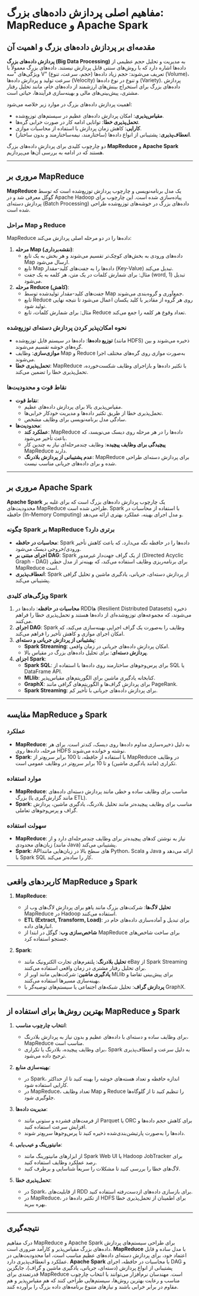 # مفاهیم اصلی پردازش داده‌های بزرگ: MapReduce و Apache Spark

## مقدمه‌ای بر پردازش داده‌های بزرگ و اهمیت آن

**پردازش داده‌های بزرگ (Big Data Processing)** به مدیریت و تحلیل حجم عظیمی از داده‌ها اشاره دارد که با روش‌های سنتی قابل پردازش نیستند. داده‌های بزرگ معمولاً با ویژگی‌های "سه V" (حجم، سرعت، تنوع) تعریف می‌شوند: حجم زیاد داده‌ها (Volume)، سرعت تولید و پردازش داده‌ها (Velocity) و تنوع در نوع داده‌ها (Variety). پردازش داده‌های بزرگ برای استخراج بینش‌های ارزشمند از داده‌های خام، مانند تحلیل رفتار مشتری، پیش‌بینی‌های مالی و بهینه‌سازی فرآیندها، حیاتی است.

اهمیت پردازش داده‌های بزرگ در موارد زیر خلاصه می‌شود:
- **مقیاس‌پذیری**: امکان پردازش داده‌های عظیم در سیستم‌های توزیع‌شده.
- **تحمل‌پذیری خطا**: توانایی ادامه کار در صورت خرابی گره‌ها.
- **کارایی**: کاهش زمان پردازش با استفاده از محاسبات موازی.
- **انعطاف‌پذیری**: پشتیبانی از انواع داده‌ها (ساختارمند، نیمه‌ساختارمند و بدون ساختار).

دو چارچوب کلیدی برای پردازش داده‌های بزرگ **MapReduce** و **Apache Spark** هستند که در ادامه به بررسی آن‌ها می‌پردازیم.

---

## مروری بر MapReduce

**MapReduce** یک مدل برنامه‌نویسی و چارچوب پردازش توزیع‌شده است که توسط گوگل معرفی شد و در Apache Hadoop پیاده‌سازی شده است. این چارچوب برای پردازش دسته‌ای (Batch Processing) داده‌های بزرگ در خوشه‌های توزیع‌شده طراحی شده است.

### مراحل Map و Reduce
MapReduce داده‌ها را در دو مرحله اصلی پردازش می‌کند:
1. **مرحله Map (نقشه‌برداری)**:
   - داده‌های ورودی به بخش‌های کوچک‌تر تقسیم می‌شوند و هر بخش به یک تابع Map ارسال می‌شود.
   - تابع Map داده‌ها را به جفت‌های کلید-مقدار (Key-Value) تبدیل می‌کند.
   - مثال: برای شمارش کلمات در یک متن، هر کلمه به یک جفت (word, 1) تبدیل می‌شود.
2. **مرحله Reduce (کاهش)**:
   - جفت‌های کلید-مقدار تولیدشده توسط Map جمع‌آوری و گروه‌بندی می‌شوند.
   - تابع Reduce روی هر گروه از مقادیر با کلید یکسان اعمال می‌شود تا نتیجه نهایی تولید شود.
   - مثال: برای شمارش کلمات، تابع Reduce تعداد وقوع هر کلمه را جمع می‌کند.

### نحوه امکان‌پذیر کردن پردازش دسته‌ای توزیع‌شده
- **توزیع داده‌ها**: داده‌ها در سیستم فایل توزیع‌شده (مانند HDFS) ذخیره می‌شوند و بین گره‌های خوشه تقسیم می‌شوند.
- **موازی‌سازی**: وظایف Map و Reduce به‌صورت موازی روی گره‌های مختلف اجرا می‌شوند.
- **تحمل‌پذیری خطا**: MapReduce با تکثیر داده‌ها و بازاجرای وظایف شکست‌خورده، تحمل‌پذیری خطا را تضمین می‌کند.

### نقاط قوت و محدودیت‌ها
- **نقاط قوت**:
  - مقیاس‌پذیری بالا برای پردازش داده‌های عظیم.
  - تحمل‌پذیری خطا از طریق تکثیر داده‌ها و مدیریت خودکار خرابی‌ها.
  - سادگی مدل برنامه‌نویسی برای وظایف مشخص.
- **محدودیت‌ها**:
  - **عملکرد کند**: MapReduce داده‌ها را در هر مرحله روی دیسک می‌نویسد، که باعث تأخیر می‌شود.
  - **پیچیدگی برای وظایف پیچیده**: وظایف چندمرحله‌ای نیاز به چندین کار MapReduce دارند.
  - **عدم پشتیبانی از پردازش بلادرنگ**: MapReduce برای پردازش دسته‌ای طراحی شده و برای داده‌های جریانی مناسب نیست.

---

## مروری بر Apache Spark

**Apache Spark** یک چارچوب پردازش داده‌های بزرگ است که برای غلبه بر محدودیت‌های MapReduce طراحی شده است. Spark با استفاده از محاسبات در حافظه (In-Memory Computing) و مدل اجرای بهینه، عملکرد بهتری ارائه می‌دهد.

### چگونه Spark بر MapReduce برتری دارد؟
- **محاسبات در حافظه**: Spark داده‌ها را در حافظه نگه می‌دارد، که باعث کاهش تأخیر ورودی/خروجی دیسک می‌شود.
- **اجرای مبتنی بر DAG**: Spark از یک گراف جهت‌دار غیرمدور (Directed Acyclic Graph - DAG) برای برنامه‌ریزی وظایف استفاده می‌کند، که بهینه‌تر از مدل خطی MapReduce است.
- **انعطاف‌پذیری**: Spark از پردازش دسته‌ای، جریانی، یادگیری ماشین و تحلیل گرافی پشتیبانی می‌کند.

### ویژگی‌های کلیدی Spark
1. **محاسبات در حافظه**: داده‌ها در RDD‌ها (Resilient Distributed Datasets) ذخیره می‌شوند، که مجموعه‌های توزیع‌شده‌ای از داده‌ها هستند و تحمل‌پذیری خطا را فراهم می‌کنند.
2. **اجرای DAG**: Spark وظایف را به‌صورت یک گراف اجرایی بهینه‌سازی می‌کند، که امکان اجرای موازی و کاهش تأخیر را فراهم می‌کند.
3. **پشتیبانی از پردازش جریانی و دسته‌ای**:
   - **Spark Streaming**: امکان پردازش داده‌های جریانی در زمان واقعی.
   - **پردازش دسته‌ای**: برای تحلیل داده‌های بزرگ در مقیاس بالا.
4. **اجزای Spark**:
   - **Spark SQL**: برای پرس‌وجوهای ساختارمند روی داده‌ها با استفاده از SQL یا DataFrame API.
   - **MLlib**: کتابخانه یادگیری ماشین برای الگوریتم‌های مقیاس‌پذیر.
   - **GraphX**: برای پردازش گراف‌ها و الگوریتم‌های گرافی مانند PageRank.
   - **Spark Streaming**: برای پردازش داده‌های جریانی با تأخیر کم.

---

## مقایسه MapReduce و Spark

### عملکرد
- **MapReduce**: به دلیل ذخیره‌سازی مداوم داده‌ها روی دیسک، کندتر است. برای هر مرحله، داده‌ها روی HDFS نوشته و خوانده می‌شوند.
- **Spark**: با استفاده از حافظه، تا 100 برابر سریع‌تر از MapReduce در وظایف تکراری (مانند یادگیری ماشین) و تا 10 برابر سریع‌تر در وظایف عمومی است.

### موارد استفاده
- **MapReduce**: مناسب برای وظایف ساده و خطی مانند پردازش دسته‌ای داده‌های بزرگ (مانند گزارش‌گیری یا ETL).
- **Spark**: مناسب برای وظایف پیچیده‌تر مانند تحلیل بلادرنگ، یادگیری ماشین، پردازش گراف و پرس‌وجوهای تعاملی.

### سهولت استفاده
- **MapReduce**: نیاز به نوشتن کدهای پیچیده‌تر برای وظایف چندمرحله‌ای دارد و از زبان‌های محدودی (مانند Java) پشتیبانی می‌کند.
- **Spark**: APIهای سطح بالا در زبان‌هایی مانند Python، Scala و Java ارائه می‌دهد و با Spark SQL کار را ساده‌تر می‌کند.

---

## کاربردهای واقعی MapReduce و Spark

1. **MapReduce**:
   - **تحلیل لاگ‌ها**: شرکت‌های بزرگ مانند یاهو برای پردازش لاگ‌های وب از MapReduce در Hadoop استفاده می‌کنند.
   - **ETL (Extract, Transform, Load)**: برای تبدیل و آماده‌سازی داده‌های خام در انبارهای داده.
   - **شاخص‌سازی وب**: گوگل در ابتدا از MapReduce برای ساخت شاخص‌های جستجو استفاده کرد.

2. **Spark**:
   - **تحلیل بلادرنگ**: پلتفرم‌های تجارت الکترونیک مانند eBay از Spark Streaming برای تحلیل رفتار مشتری در زمان واقعی استفاده می‌کنند.
   - **یادگیری ماشین**: شرکت‌هایی مانند اوبر از MLlib برای پیش‌بینی تقاضا و بهینه‌سازی مسیرها استفاده می‌کنند.
   - **پردازش گراف**: تحلیل شبکه‌های اجتماعی یا سیستم‌های توصیه‌گر با GraphX.

---

## بهترین روش‌ها برای استفاده از MapReduce و Spark

1. **انتخاب چارچوب مناسب**:
   - برای وظایف ساده و دسته‌ای با داده‌های عظیم و بدون نیاز به پردازش بلادرنگ، MapReduce مناسب است.
   - برای وظایف پیچیده، بلادرنگ یا تکراری، Spark به دلیل سرعت و انعطاف‌پذیری ترجیح داده می‌شود.

2. **بهینه‌سازی منابع**:
   - در Spark، اندازه حافظه و تعداد هسته‌های خوشه را بهینه کنید تا از حداکثر کارایی استفاده شود.
   - در MapReduce، تعداد وظایف Map و Reduce را تنظیم کنید تا از گلوگاه‌ها جلوگیری شود.

3. **مدیریت داده‌ها**:
   - از فرمت‌های فشرده و ستونی مانند Parquet یا ORC برای کاهش حجم داده‌ها و افزایش سرعت استفاده کنید.
   - داده‌ها را به‌صورت پارتیشن‌بندی‌شده ذخیره کنید تا پرس‌وجوها سریع‌تر شوند.

4. **مانیتورینگ و عیب‌یابی**:
   - از ابزارهای مانیتورینگ مانند Spark Web UI یا Hadoop JobTracker برای رصد عملکرد وظایف استفاده کنید.
   - لاگ‌های خطا را بررسی کنید تا مشکلات را سریعاً شناسایی و برطرف کنید.

5. **تحمل‌پذیری خطا**:
   - در Spark، از قابلیت‌های RDD برای بازسازی داده‌های ازدست‌رفته استفاده کنید.
   - در MapReduce، از تکثیر داده‌ها در HDFS برای اطمینان از تحمل‌پذیری خطا بهره ببرید.

---

## نتیجه‌گیری

درک مفاهیم MapReduce و Apache Spark برای طراحی سیستم‌های پردازش داده‌های بزرگ مقیاس‌پذیر و کارآمد ضروری است. **MapReduce** با مدل ساده و قابل اعتماد خود، برای پردازش دسته‌ای داده‌های عظیم مناسب است، اما محدودیت‌هایی در عملکرد و انعطاف‌پذیری دارد. **Apache Spark** با محاسبات در حافظه، اجرای DAG و پشتیبانی از انواع پردازش (دسته‌ای، جریانی، یادگیری ماشین و گراف)، جایگزین قدرتمندی برای MapReduce است. مهندسان نرم‌افزار می‌توانند با انتخاب چارچوب مناسب و رعایت بهترین روش‌ها، سیستم‌هایی طراحی کنند که هم مقیاس‌پذیر و هم مقاوم در برابر خرابی باشند و نیازهای متنوع برنامه‌های داده بزرگ را برآورده کنند.